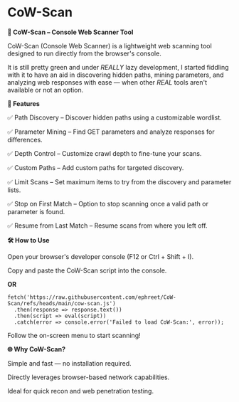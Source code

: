 # CoW-Scan
**🐄 CoW-Scan – Console Web Scanner Tool**

CoW-Scan (Console Web Scanner) is a lightweight web scanning tool designed to run directly from the browser's console. 

It is still pretty green and under *REALLY* lazy development, I started fiddling with it to have an aid in discovering hidden paths, mining parameters, and analyzing web responses with ease — when other *REAL* tools aren't available or not an option.



**🚀 Features**

✅ Path Discovery – Discover hidden paths using a customizable wordlist.

✅ Parameter Mining – Find GET parameters and analyze responses for differences.

✅ Depth Control – Customize crawl depth to fine-tune your scans.

✅ Custom Paths – Add custom paths for targeted discovery.

✅ Limit Scans – Set maximum items to try from the discovery and parameter lists.

✅ Stop on First Match – Option to stop scanning once a valid path or parameter is found.

✅ Resume from Last Match – Resume scans from where you left off.



**🛠️ How to Use**

Open your browser's developer console (F12 or Ctrl + Shift + I).

Copy and paste the CoW-Scan script into the console.

**OR**

```
fetch('https://raw.githubusercontent.com/ephreet/CoW-Scan/refs/heads/main/cow-scan.js')
  .then(response => response.text())
  .then(script => eval(script))
  .catch(error => console.error('Failed to load CoW-Scan:', error));
```

Follow the on-screen menu to start scanning!


**🌐 Why CoW-Scan?**

Simple and fast — no installation required.

Directly leverages browser-based network capabilities.

Ideal for quick recon and web penetration testing.

